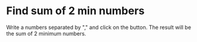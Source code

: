 # Find sum of 2 min numbers

Write a numbers separated by "," and click on the button. 
The result will be the sum of 2 minimum numbers.
